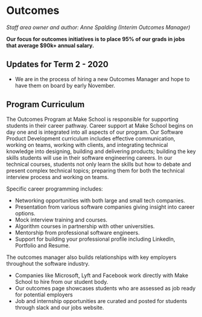 # Outcomes

*Staff area owner and author: Anne Spalding (Interim Outcomes Manager)*

**Our focus for outcomes initiatives is to place 95% of our grads in jobs that average $90k+ annual salary.**


## Updates for Term 2 - 2020
- We are in the process of hiring a new Outcomes Manager and hope to have them on board by early November.


## Program Curriculum

The Outcomes Program at Make School is responsible for supporting students in their career pathway.  Career support at Make School begins on day one and is integrated into all aspects of our program. Our Software Product Development curriculum includes effective communication, working on teams, working with clients, and integrating technical knowledge into designing, building and delivering products; building the key skills students will use in their software engineering careers.  In our technical courses, students not only learn the skills but how to debate and present complex technical topics; preparing them for both the technical interview process and working on teams.   

Specific career programming includes:
- Networking opportunities with both large and small tech companies.  
- Presentation from various software companies giving insight into career options.
- Mock interview training and courses.
- Algorithm courses in partnership with other universities.
- Mentorship from professional software engineers.
- Support for building your professional profile including LinkedIn, Portfolio and Resume.

The outcomes manager also builds relationships with key employers throughout the software industry.
- Companies like Microsoft, Lyft and Facebook work directly with Make School to hire from our student body.  
- Our outcomes page showcases students who are assessed as job ready for potential employers
- Job and internship opportunities are curated and posted for students through slack and our jobs website.
